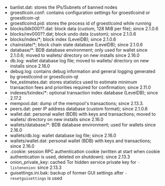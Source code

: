 
* banlist.dat: stores the IPs/Subnets of banned nodes
* groestlcoin.conf: contains configuration settings for groestlcoind or groestlcoin-qt
* groestlcoind.pid: stores the process id of groestlcoind while running
* blocks/blk000??.dat: block data (custom, 128 MiB per file); since 2.1.0.6
* blocks/rev000??.dat; block undo data (custom); since 2.1.0.6
* blocks/index/*; block index (LevelDB); since 2.1.0.6
* chainstate/*; block chain state database (LevelDB); since 2.1.0.6
* database/*: BDB database environment; only used for wallet since 2.1.0.6; moved to wallets/ directory on new installs since 2.16.0
* db.log: wallet database log file; moved to wallets/ directory on new installs since 2.16.0
* debug.log: contains debug information and general logging generated by groestlcoind or groestlcoin-qt
* fee_estimates.dat: stores statistics used to estimate minimum transaction fees and priorities required for confirmation; since 2.11.0
* indexes/txindex/*: optional transaction index database (LevelDB); since 2.17.2
* mempool.dat: dump of the mempool's transactions; since 2.13.3.
* peers.dat: peer IP address database (custom format); since 2.1.0.6
* wallet.dat: personal wallet (BDB) with keys and transactions; moved to wallets/ directory on new installs since 2.16.0
* wallets/database/*: BDB database environment; used for wallets since 2.16.0
* wallets/db.log: wallet database log file; since 2.16.0
* wallets/wallet.dat: personal wallet (BDB) with keys and transactions; since 2.16.0
* .cookie: session RPC authentication cookie (written at start when cookie authentication is used, deleted on shutdown): since 2.13.3
* onion_private_key: cached Tor hidden service private key for `-listenonion`: since 2.13.3
* guisettings.ini.bak: backup of former GUI settings after `-resetguisettings` is used
